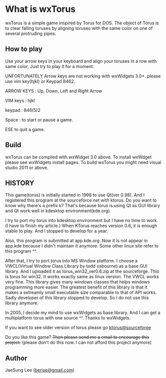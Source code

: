 What is wxTorus
===============
wxTorus is a simple game inspired by Torus for DOS.  The object of Torus is to 
clear falling toruses by aligning toruses with the same color on one of several 
protruding pipes. 

How to play
-----------
Use your arrow keys in your keyboard and align your toruses in a row with same color.
Just try to play it for a moment.

UNFORTUNATELY Arrow keys are not working with wxWidgets 3.0+.
please use vim key(hjkl) or Keypad 8462.

ARROW KEYS : Up, Down, Left and Right Arrow 

VIM keys : hjkl

keypad : 846(5)2

Space : to start or pause a game.

ESE to quit a game.

Build
-----
wxTorus can be compiled with wxWidget 3.0 above.
To install wxWdget please see wxWidgets install pages.
To build wxTorus you might need visual studio 2011 or above.

HISTORY
-------
This game(torus) is initially started in 1998 to use Qt(ver 0.98).
And I registered this program at the sourceforce.net with ktorus.
Do you want to know why there's a prefix k? That's because torus 
is using Qt as GUI library and Qt work well in kdesktop environment(kde.org)

I try to port my torus into kdesktop environment but I have no time to work.
(I have to finish my article.) 
When KTorus reaches version 0.6, it is enough stable to play. And 
I stopped to develop for a year.

Also, this program is submitted at app.kde.org. Now it is not appear
in app.kde because I didn't maintain it anymore. Some other linux site
refer to this program ^^.


After that, I try to port torus into MS Window platform.
I choose a VWCL(Virtual Window Class Library by todd osbourne) as 
a base GUI library. And I uploaded it as torus_win32_ver0.6.zip at the
sourceforge.
This is torus for win32. It works exactly same as linux version.
The VWCL works very fine. This library gives many windows classes that helps
windows programming more easier.  The greatest benefit of this library is that
it makes a extreamly small executable size comparable to that of API works.
Sadly developer of this library stopped to develop. So I do not use this 
library anymore.

In 2005, I decide my mind to use wxWidgets as base library. And I can get a 
multiplatform torus with one source ^^.  Thanks to wxWidgets.

If you want to see older version of torus please go 
[ktorus@sourceforge](http://sourceforge.net/projects/ktorus/?source=directory)

Do you like this game? 
~~Then please send me a email to encourage this project.~~
(please don't do this now. I can not afford this project anymore)


Author
------
JaeSung Lee (berise@gmail.com)
